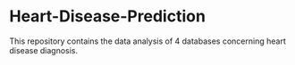 # Heart-Disease-Prediction
This repository contains the data analysis of 4 databases concerning heart disease diagnosis.
